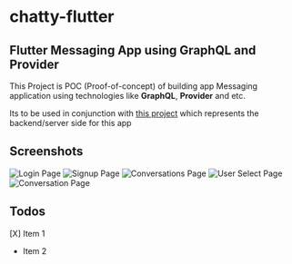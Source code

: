 # chatty-flutter
## Flutter Messaging App using GraphQL and Provider

This Project is POC (Proof-of-concept) of building app Messaging application using technologies like **GraphQL**, **Provider** and etc.

Its to be used in conjunction with [this project](http://github.com) which represents the backend/server side for this app


## Screenshots

![Login Page](screenshots/login.png)
![Signup Page](screenshots/signup.png)
![Conversations Page](screenshots/conversations.png)
![User Select Page](screenshots/user-select.png)
![Conversation Page](screenshots/conversation.png)


## Todos

[X] Item 1
* Item 2